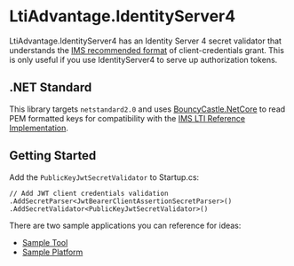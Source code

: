 # LtiAdvantage.IdentityServer4

LtiAdvantage.IdentityServer4 has an Identity Server 4 secret validator that understands the 
[IMS recommended format](https://www.imsglobal.org/spec/security/v1p0#using-json-web-tokens-with-oauth-2-0-client-credentials-grant)
of client-credentials grant. This is only useful if you use IdentityServer4 to serve up authorization tokens.

## .NET Standard

This library targets `netstandard2.0` and uses [BouncyCastle.NetCore](https://github.com/chrishaly/bc-csharp) to read PEM formatted keys
for compatibility with the [IMS LTI Reference Implementation](https://github.com/IMSGlobal/lti-reference-implementation).

## Getting Started

Add the `PublicKeyJwtSecretValidator` to Startup.cs:
```
// Add JWT client credentials validation
.AddSecretParser<JwtBearerClientAssertionSecretParser>()
.AddSecretValidator<PublicKeyJwtSecretValidator>()
```

There are two sample applications you can reference for ideas:
- [Sample Tool](https://github.com/andyfmiller/LtiAdvantageTool)
- [Sample Platform](https://github.com/andyfmiller/LtiAdvantagePlatform)